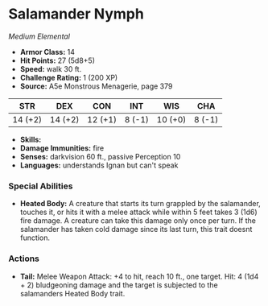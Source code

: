 # Salamander Nymph

*Medium* *Elemental*

- **Armor Class:** 14
- **Hit Points:** 27 (5d8+5)
- **Speed:** walk 30 ft.
- **Challenge Rating:** 1 (200 XP)
- **Source:** A5e Monstrous Menagerie, page 379

| STR | DEX | CON | INT | WIS | CHA |
| --- | --- | --- | --- | --- | --- |
| 14 (+2) | 14 (+2) | 12 (+1) | 8 (-1) | 10 (+0) | 8 (-1) |

- **Skills:** 
- **Damage Immunities:** fire
- **Senses:** darkvision 60 ft., passive Perception 10
- **Languages:** understands Ignan but can't speak

### Special Abilities

- **Heated Body:** A creature that starts its turn grappled by the salamander, touches it, or hits it with a melee attack while within 5 feet takes 3 (1d6) fire damage. A creature can take this damage only once per turn. If the salamander has taken cold damage since its last turn, this trait doesnt function.

### Actions

- **Tail:** Melee Weapon Attack: +4 to hit, reach 10 ft., one target. Hit: 4 (1d4 + 2) bludgeoning damage  and the target is subjected to the salamanders Heated Body trait.


